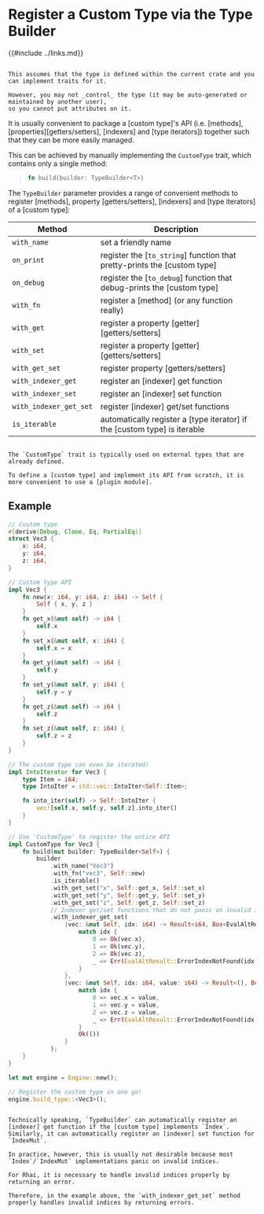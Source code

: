 Register a Custom Type via the Type Builder
===========================================

{{#include ../links.md}}


```admonish warning.small "Warning"

This assumes that the type is defined within the current crate and you can implement traits for it.

However, you may not _control_ the type (it may be auto-generated or maintained by another user),
so you cannot put attributes on it.
```

It is usually convenient to package a [custom type]'s API (i.e. [methods],
[properties][getters/setters], [indexers] and [type iterators]) together such that they can be more
easily managed.

This can be achieved by manually implementing the `CustomType` trait, which contains only a single method:

> ```rust
> fn build(builder: TypeBuilder<T>)
> ```

The `TypeBuilder` parameter provides a range of convenient methods to register [methods], property
[getters/setters], [indexers] and [type iterators] of a [custom type]:

| Method                 | Description                                                               |
| ---------------------- | ------------------------------------------------------------------------- |
| `with_name`            | set a friendly name                                                       |
| `on_print`             | register the [`to_string`] function that pretty-prints the [custom type]  |
| `on_debug`             | register the [`to_debug`] function that debug-prints the [custom type]    |
| `with_fn`              | register a [method] (or any function really)                              |
| `with_get`             | register a property [getter][getters/setters]                             |
| `with_set`             | register a property [getter][getters/setters]                             |
| `with_get_set`         | register property [getters/setters]                                       |
| `with_indexer_get`     | register an [indexer] get function                                        |
| `with_indexer_set`     | register an [indexer] set function                                        |
| `with_indexer_get_set` | register [indexer] get/set functions                                      |
| `is_iterable`          | automatically register a [type iterator] if the [custom type] is iterable |

```admonish tip.small "Tip: Use plugin module if starting from scratch"

The `CustomType` trait is typically used on external types that are already defined.

To define a [custom type] and implement its API from scratch, it is more convenient to use a [plugin module].
```


Example
-------

```rust
// Custom type
#[derive(Debug, Clone, Eq, PartialEq)]
struct Vec3 {
    x: i64,
    y: i64,
    z: i64,
}

// Custom type API
impl Vec3 {
    fn new(x: i64, y: i64, z: i64) -> Self {
        Self { x, y, z }
    }
    fn get_x(&mut self) -> i64 {
        self.x
    }
    fn set_x(&mut self, x: i64) {
        self.x = x
    }
    fn get_y(&mut self) -> i64 {
        self.y
    }
    fn set_y(&mut self, y: i64) {
        self.y = y
    }
    fn get_z(&mut self) -> i64 {
        self.z
    }
    fn set_z(&mut self, z: i64) {
        self.z = z
    }
}

// The custom type can even be iterated!
impl IntoIterator for Vec3 {
    type Item = i64;
    type IntoIter = std::vec::IntoIter<Self::Item>;

    fn into_iter(self) -> Self::IntoIter {
        vec![self.x, self.y, self.z].into_iter()
    }
}

// Use 'CustomType' to register the entire API
impl CustomType for Vec3 {
    fn build(mut builder: TypeBuilder<Self>) {
        builder
            .with_name("Vec3")
            .with_fn("vec3", Self::new)
            .is_iterable()
            .with_get_set("x", Self::get_x, Self::set_x)
            .with_get_set("y", Self::get_y, Self::set_y)
            .with_get_set("z", Self::get_z, Self::set_z)
            // Indexer get/set functions that do not panic on invalid indices
            .with_indexer_get_set(
                |vec: &mut Self, idx: i64) -> Result<i64, Box<EvalAltResult>> {
                    match idx {
                        0 => Ok(vec.x),
                        1 => Ok(vec.y),
                        2 => Ok(vec.z),
                        _ => Err(EvalAltResult::ErrorIndexNotFound(idx.Into(), Position::NONE).into()),
                    }
                },
                |vec: &mut Self, idx: i64, value: i64) -> Result<(), Box<EvalAltResult>> {
                    match idx {
                        0 => vec.x = value,
                        1 => vec.y = value,
                        2 => vec.z = value,
                        _ => Err(EvalAltResult::ErrorIndexNotFound(idx.Into(), Position::NONE).into()),
                    }
                    Ok(())
                }
            );
    }
}

let mut engine = Engine::new();

// Register the custom type in one go!
engine.build_type::<Vec3>();
```

~~~admonish question "TL;DR &ndash; Why isn't there `is_indexable`?"

Technically speaking, `TypeBuilder` can automatically register an [indexer] get function if the [custom type] implements `Index`.
Similarly, it can automatically register an [indexer] set function for `IndexMut`.

In practice, however, this is usually not desirable because most `Index`/`IndexMut` implementations panic on invalid indices.

For Rhai, it is necessary to handle invalid indices properly by returning an error.

Therefore, in the example above, the `with_indexer_get_set` method properly handles invalid indices by returning errors.
~~~
